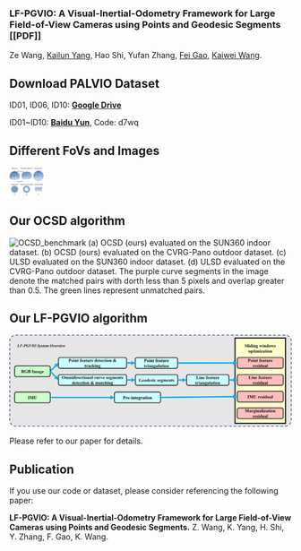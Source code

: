 ### LF-PGVIO: A Visual-Inertial-Odometry Framework for Large Field-of-View Cameras using Points and Geodesic Segments [[PDF]]
Ze Wang, [Kailun Yang](https://yangkailun.com/), Hao Shi, Yufan Zhang, [Fei Gao](http://zju-fast.com/fei-gao/), [Kaiwei Wang](http://wangkaiwei.org/indexeg.html).


## Download PALVIO Dataset
ID01, ID06, ID10: [**Google Drive**](https://drive.google.com/drive/folders/1RdnUtMulDuhWBfAgq_CLp18EgDvTrZ89?usp=sharing)

ID01~ID10: [**Baidu Yun**](https://pan.baidu.com/s/1o6TgcDwfcDIFl6n9dzsysA), Code: d7wq 

## Different FoVs and Images
<img src="figures\All_FoV.png" alt="All_FoV" style="zoom: 6%;" />

## Our OCSD algorithm
<img src="figures\OCSD_benchmark.png" alt="OCSD_benchmark" style="zoom: 100%;" />
(a) OCSD (ours) evaluated on the SUN360 indoor dataset. (b) OCSD (ours) evaluated on the CVRG-Pano outdoor dataset. (c) ULSD evaluated
on the SUN360 indoor dataset. (d) ULSD evaluated on the CVRG-Pano outdoor dataset. The purple curve segments in the image denote the matched
pairs with dorth less than 5 pixels and overlap greater than 0.5. The green lines represent unmatched pairs.

## Our LF-PGVIO algorithm
<img src="figures\LF-PGVIO_flow.png" alt="LF-PGVIO_flow" style="zoom: 100%;" />

Please refer to our paper for details.



## Publication
If you use our code or dataset, please consider referencing the following paper:

**LF-PGVIO: A Visual-Inertial-Odometry Framework for Large Field-of-View Cameras using Points and Geodesic Segments.**
Z. Wang, K. Yang, H. Shi, Y. Zhang, F. Gao, K. Wang. 

